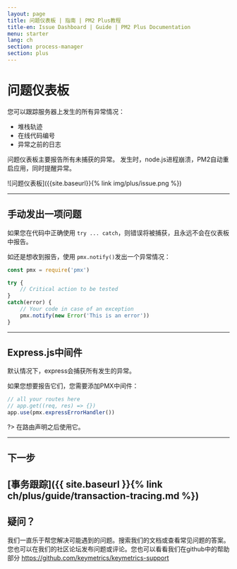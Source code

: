 ```yaml
---
layout: page
title: 问题仪表板 | 指南 | PM2 Plus教程
title-en: Issue Dashboard | Guide | PM2 Plus Documentation
menu: starter
lang: ch
section: process-manager
section: plus
---
```


# 问题仪表板
 
您可以跟踪服务器上发生的所有异常情况：
- 堆栈轨迹
- 在线代码编号
- 异常之前的日志

问题仪表板主要报告所有未捕获的异常。 发生时，node.js进程崩溃，PM2自动重启应用，同时提醒异常。

![问题仪表板]({{site.baseurl}}{% link img/plus/issue.png %})

---

## 手动发出一项问题

如果您在代码中正确使用 `try ... catch`，则错误将被捕获，且永远不会在仪表板中报告。

如还是想收到报告，使用 `pmx.notify()`发出一个异常情况：

```javascript
const pmx = require('pmx')

try {
    // Critical action to be tested
}
catch(error) {
    // Your code in case of an exception
    pmx.notify(new Error('This is an error'))
}
```

---

## Express.js中间件

默认情况下，express会捕获所有发生的异常。

如果您想要报告它们，您需要添加PMX中间件：

```javascript
// all your routes here
// app.get((req, res) => {})
app.use(pmx.expressErrorHandler())
```

?> 在路由声明之后使用它。

---

## 下一步

[事务跟踪]({{ site.baseurl }}{% link ch/plus/guide/transaction-tracing.md %})
---

## 疑问？

我们一直乐于帮您解决可能遇到的问题。搜索我们的文档或查看常见问题的答案。您也可以在我们的社区论坛发布问题或评论。您也可以看看我们在github中的帮助部分 https://github.com/keymetrics/keymetrics-support
